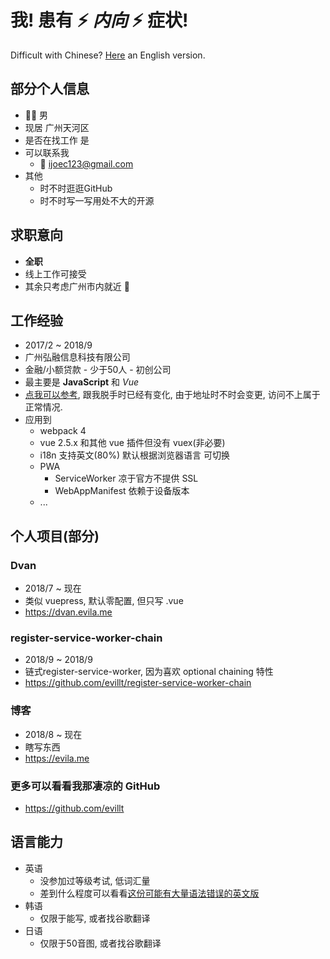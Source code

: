 # 我! 患有 ⚡️ _**内向**_ ⚡️ 症状!

Difficult with Chinese? [Here](en) an English version.

## 部分个人信息
- 👨‍💻‍ 男
- 现居 广州天河区
- 是否在找工作 是
- 可以联系我
  - 📨 <a href="mailto:ijoec123@gmail.com">ijoec123@gmail.com</a>
- 其他
  - 时不时逛逛GitHub
  - 时不时写一写用处不大的开源

## 求职意向
- **全职**
- 线上工作可接受
- 其余只考虑广州市内就近 👻

## 工作经验
- 2017/2 ~ 2018/9
- 广州弘融信息科技有限公司
- 金融/小额贷款 - 少于50人 - 初创公司
- 最主要是 **JavaScript** 和 _Vue_
- <a href="39.108.168.182:9096" target="_blank">点我可以参考</a>, 跟我脱手时已经有变化, 由于地址时不时会变更, 访问不上属于正常情况.
- 应用到
  - webpack 4
  - vue 2.5.x 和其他 vue 插件但没有 vuex(非必要)
  - i18n 支持英文(80%) 默认根据浏览器语言 可切换
  - PWA
    - ServiceWorker 凉于官方不提供 SSL
    - WebAppManifest 依赖于设备版本
  - ...

## 个人项目(部分)

### Dvan
- 2018/7 ~ 现在
- 类似 vuepress, 默认零配置, 但只写 .vue
- <a href="https://dvan.evila.me" target="_blank">https://dvan.evila.me</a>

### register-service-worker-chain
- 2018/9 ~ 2018/9
- 链式register-service-worker, 因为喜欢 optional chaining 特性
- <a href="https://github.com/evillt/register-service-worker-chain" target="_blank">https://github.com/evillt/register-service-worker-chain</a>

### 博客
- 2018/8 ~ 现在
- 瞎写东西
- <a href="https://evila.me" target="_blank">https://evila.me</a>

### 更多可以看看我那凄凉的 GitHub
- <a href="https://github.com/evillt" target="_blank">https://github.com/evillt</a>

## 语言能力
- 英语
  - 没参加过等级考试, 低词汇量
  - 差到什么程度可以看看[这份可能有大量语法错误的英文版](en)
- 韩语
  - 仅限于能写, 或者找谷歌翻译
- 日语
  - 仅限于50音图, 或者找谷歌翻译
